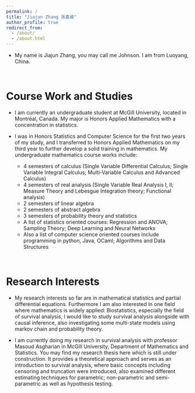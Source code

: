 ```yaml
---
permalink: /
title: "Jiajun Zhang 张嘉峻"
author_profile: true
redirect_from: 
  - /about/
  - /about.html
---
```


* My name is Jiajun Zhang, you may call me Johnson. I am from Luoyang, China.

<br>

# Course Work and Studies

* I am currently an undergraduate student at McGill University, located in Montréal, Canada. My major is Honors Applied Mathematics with a concentration in statistics.

* I was in Honors Statistics and Computer Science for the first two years of my study, and I transferred to Honors Applied Mathematics on my third year to further develop a solid training in mathematics. My undergraduate mathematics course works include:

  * 4 semesters of calculus (Single Variable Differential Calculus; Single Variable Integral Calculus; Multi-Variable Calculus and Advanced Calculus)
  * 4 semesters of real analysis (Single Variable Real Analysis I, II; Measure Theory and Lebesgue Integration theory; Functional analysis)
  * 2 semesters of linear algebra
  * 2 semesters of abstract algebra
  * 3 semesters of probability theory and statistics
  * A list of statistics oriented courses: Regression and ANOVA; Sampling Theory; Deep Learning and Neural Networks
  * Also a list of computer science oriented courses include programming in python, Java, OCaml; Algorithms and Data Structures

 <br>
  
# Research Interests

* My research interests so far are in mathematical statistics and partial differential equations. Furthermore I am also interested in one field where mathematics is widely applied:  Biostatistics, especially the field of survival analysis, I would like to study survival analysis alongside with causal inference, also investigating some multi-state models using markov chain and probability theory.

* I am currently doing my research in survival analysis with professor Masoud Asgharian in McGill University, Department of Mathematics and Statistics. You may find my research thesis here which is still under construction. It provides a theoretical approach and serves as an introduction to
survival analysis, where basic concepts including censoring and truncation were introduced, also examined different estimating techniques for parametric; non-parametric and semi-parametric as well as hypothesis testing.

<br>











